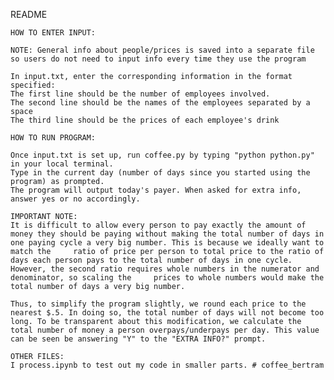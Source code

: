 README

    HOW TO ENTER INPUT:

    NOTE: General info about people/prices is saved into a separate file so users do not need to input info every time they use the program

    In input.txt, enter the corresponding information in the format specified:
    The first line should be the number of employees involved. 
    The second line should be the names of the employees separated by a space
    The third line should be the prices of each employee's drink

    HOW TO RUN PROGRAM:

    Once input.txt is set up, run coffee.py by typing "python python.py" in your local terminal. 
    Type in the current day (number of days since you started using the program) as prompted. 
    The program will output today's payer. When asked for extra info, answer yes or no accordingly.

    IMPORTANT NOTE:
    It is difficult to allow every person to pay exactly the amount of money they should be paying without making the total number of days in one paying cycle a very big number. This is because we ideally want to match the     ratio of price per person to total price to the ratio of days each person pays to the total number of days in one cycle. However, the second ratio requires whole numbers in the numerator and denominator, so scaling the     prices to whole numbers would make the total number of days a very big number. 

    Thus, to simplify the program slightly, we round each price to the nearest $.5. In doing so, the total number of days will not become too long. To be transparent about this modification, we calculate the total number of money a person overpays/underpays per day. This value can be seen be answering "Y" to the "EXTRA INFO?" prompt. 

    OTHER FILES:
    I process.ipynb to test out my code in smaller parts. # coffee_bertram
